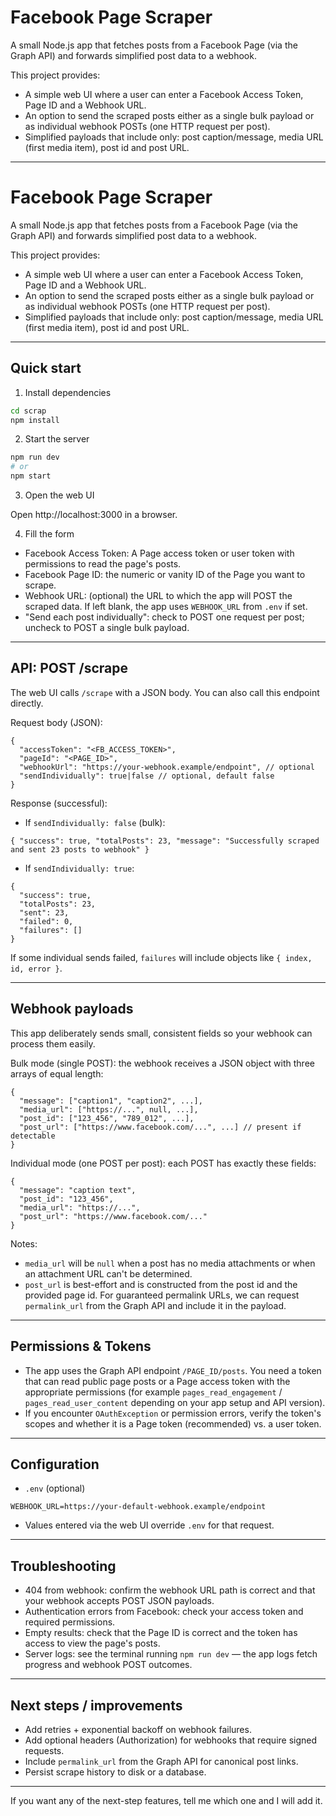 # Facebook Page Scraper

A small Node.js app that fetches posts from a Facebook Page (via the Graph API) and forwards simplified post data to a webhook.

This project provides:
- A simple web UI where a user can enter a Facebook Access Token, Page ID and a Webhook URL.
- An option to send the scraped posts either as a single bulk payload or as individual webhook POSTs (one HTTP request per post).
- Simplified payloads that include only: post caption/message, media URL (first media item), post id and post URL.

---
# Facebook Page Scraper

A small Node.js app that fetches posts from a Facebook Page (via the Graph API) and forwards simplified post data to a webhook.

This project provides:
- A simple web UI where a user can enter a Facebook Access Token, Page ID and a Webhook URL.
- An option to send the scraped posts either as a single bulk payload or as individual webhook POSTs (one HTTP request per post).
- Simplified payloads that include only: post caption/message, media URL (first media item), post id and post URL.

---

## Quick start

1. Install dependencies

```bash
cd scrap
npm install
```

2. Start the server

```bash
npm run dev
# or
npm start
```

3. Open the web UI

Open http://localhost:3000 in a browser.

4. Fill the form
- Facebook Access Token: A Page access token or user token with permissions to read the page's posts.
- Facebook Page ID: the numeric or vanity ID of the Page you want to scrape.
- Webhook URL: (optional) the URL to which the app will POST the scraped data. If left blank, the app uses `WEBHOOK_URL` from `.env` if set.
- "Send each post individually": check to POST one request per post; uncheck to POST a single bulk payload.

---

## API: POST /scrape
The web UI calls `/scrape` with a JSON body. You can also call this endpoint directly.

Request body (JSON):
```
{
  "accessToken": "<FB_ACCESS_TOKEN>",
  "pageId": "<PAGE_ID>",
  "webhookUrl": "https://your-webhook.example/endpoint", // optional
  "sendIndividually": true|false // optional, default false
}
```

Response (successful):
- If `sendIndividually: false` (bulk):
```
{ "success": true, "totalPosts": 23, "message": "Successfully scraped and sent 23 posts to webhook" }
```

- If `sendIndividually: true`:
```
{
  "success": true,
  "totalPosts": 23,
  "sent": 23,
  "failed": 0,
  "failures": []
}
```
If some individual sends failed, `failures` will include objects like `{ index, id, error }`.

---

## Webhook payloads

This app deliberately sends small, consistent fields so your webhook can process them easily.

Bulk mode (single POST): the webhook receives a JSON object with three arrays of equal length:
```
{
  "message": ["caption1", "caption2", ...],
  "media_url": ["https://...", null, ...],
  "post_id": ["123_456", "789_012", ...],
  "post_url": ["https://www.facebook.com/...", ...] // present if detectable
}
```

Individual mode (one POST per post): each POST has exactly these fields:
```
{
  "message": "caption text",
  "post_id": "123_456",
  "media_url": "https://...",
  "post_url": "https://www.facebook.com/..."
}
```

Notes:
- `media_url` will be `null` when a post has no media attachments or when an attachment URL can't be determined.
- `post_url` is best-effort and is constructed from the post id and the provided page id. For guaranteed permalink URLs, we can request `permalink_url` from the Graph API and include it in the payload.

---

## Permissions & Tokens
- The app uses the Graph API endpoint `/PAGE_ID/posts`. You need a token that can read public page posts or a Page access token with the appropriate permissions (for example `pages_read_engagement` / `pages_read_user_content` depending on your app setup and API version).
- If you encounter `OAuthException` or permission errors, verify the token's scopes and whether it is a Page token (recommended) vs. a user token.

---

## Configuration
- `.env` (optional)
```
WEBHOOK_URL=https://your-default-webhook.example/endpoint
```
- Values entered via the web UI override `.env` for that request.

---

## Troubleshooting
- 404 from webhook: confirm the webhook URL path is correct and that your webhook accepts POST JSON payloads.
- Authentication errors from Facebook: check your access token and required permissions.
- Empty results: check that the Page ID is correct and the token has access to view the page's posts.
- Server logs: see the terminal running `npm run dev` — the app logs fetch progress and webhook POST outcomes.

---

## Next steps / improvements
- Add retries + exponential backoff on webhook failures.
- Add optional headers (Authorization) for webhooks that require signed requests.
- Include `permalink_url` from the Graph API for canonical post links.
- Persist scrape history to disk or a database.

---

If you want any of the next-step features, tell me which one and I will add it.
